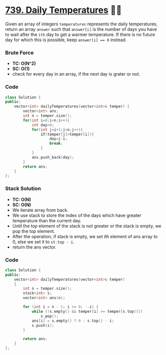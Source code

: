 # [739. Daily Temperatures](https://leetcode.com/problems/daily-temperatures/) 🌟🌟

Given an array of integers `temperatures` represents the daily temperatures, return an array `answer` such that `answer[i]` is the number of days you have to wait after the `ith` day to get a warmer temperature. If there is no future day for which this is possible, keep `answer[i] == 0` instead.

### Brute Force

-   **TC: O(N^2)**
-   **SC: O(1)**
-   check for every day in an array, if the next day is grater or not.

### Code

```cpp
class Solution {
public:
    vector<int> dailyTemperatures(vector<int>& temper) {
        vector<int> ans;
        int n = temper.size();
        for(int i=0;i<n;i++){
            int day=0;
            for(int j=i+1;j<n;j++){
                if(temper[j]>temper[i]){
                    day=j-i;
                    break;
                }
            }
            ans.push_back(day);
        }
        return ans;
    }
};
```

### Stack Solution

-   **TC: O(N)**
-   **SC: O(N)**
-   We iterate array from back.
-   We use stack to store the index of the days which have greater temperature than the current day.
-   Until the top element of the stack is not greater or the stack is empty, we pop the top element.
-   After the operation, if stack is empty, we set ith element of ans array to 0, else we set it to `st.top - i`.
-   return the ans vector.

### Code

```cpp
class Solution {
public:
    vector<int> dailyTemperatures(vector<int>& temper)
    {
        int n = temper.size();
        stack<int> s;
        vector<int> ans(n);

        for (int i = n - 1; i >= 0; --i) {
            while (!s.empty() && temper[i] >= temper[s.top()])
                s.pop();
            ans[i] = s.empty() ? 0 : s.top() - i;
            s.push(i);
        }

        return ans;
    }
};
```
